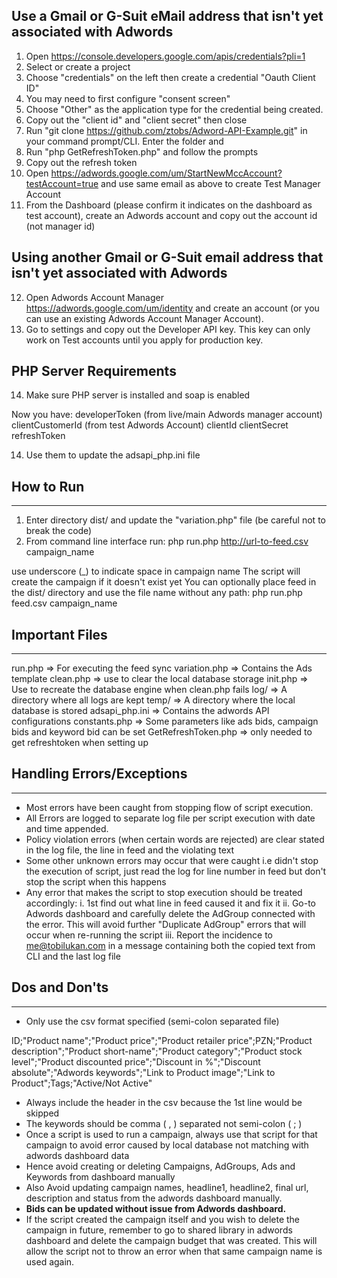 

## Use a Gmail or G-Suit eMail address that isn't yet associated with Adwords
1. Open https://console.developers.google.com/apis/credentials?pli=1
2. Select or create a project
3. Choose "credentials" on the left then create a credential "Oauth Client ID"
4. You may need to first configure "consent screen"
5. Choose "Other" as the application type for the credential being created.
6. Copy out the "client id" and "client secret" then close
7. Run "git clone https://github.com/ztobs/Adword-API-Example.git" in your command prompt/CLI. Enter the folder and
8. Run "php GetRefreshToken.php" and follow the prompts
9. Copy out the refresh token
10. Open https://adwords.google.com/um/StartNewMccAccount?testAccount=true and use same email as above to create Test Manager Account
11. From the Dashboard (please confirm it indicates on the dashboard as test account), create an Adwords account and copy out the account id (not manager id)

## Using another Gmail or G-Suit email address that isn't yet associated with Adwords
12. Open Adwords Account Manager https://adwords.google.com/um/identity and create an account (or you can use an existing Adwords Account Manager Account).
13. Go to settings and copy out the Developer API key. This key can only work on Test accounts until you apply for production key.

## PHP Server Requirements
14. Make sure PHP server is installed and soap is enabled


Now you have:
developerToken (from live/main Adwords manager account)
clientCustomerId (from test Adwords Account)
clientId
clientSecret
refreshToken

14. Use them to update the adsapi_php.ini file






## How to Run
-------------
1. Enter directory dist/ and update the "variation.php" file (be careful not to break the code)
2. From command line interface run: php run.php http://url-to-feed.csv campaign_name

use underscore (_) to indicate space in campaign name
The script will create the campaign if it doesn't exist yet
You can optionally place feed in the dist/ directory and use the file name without any path:
php run.php feed.csv campaign_name





## Important Files
------------------
run.php => For executing the feed sync
variation.php => Contains the Ads template
clean.php => use to clear the local database storage
init.php => Use to recreate the database engine when clean.php fails
log/ => A directory where all logs are kept
temp/ => A directory where the local database is stored
adsapi_php.ini => Contains the adwords API configurations
constants.php => Some parameters like ads bids, campaign bids and keyword bid can be set
GetRefreshToken.php => only needed to get refreshtoken when setting up





## Handling Errors/Exceptions
------------------------------
- Most errors have been caught from stopping flow of script execution.
- All Errors are logged to separate log file per script execution with date and time appended.
- Policy violation errors (when certain words are rejected) are clear stated in the log file, the line in feed and the violating text
- Some other unknown errors may occur that were caught i.e didn't stop the execution of script, just read the log for line number in feed but don't stop the script when this happens
- Any error that makes the script to stop execution should be treated accordingly:
i. 1st find out what line in feed caused it and fix it
ii. Go-to Adwords dashboard and carefully delete the AdGroup connected with the error. This will avoid further "Duplicate AdGroup" errors that will occur when re-running the script
iii. Report the incidence to me@tobilukan.com in a message containing both the copied text from CLI and the last log file




## Dos and Don'ts
-------------------
- Only use the csv format specified (semi-colon separated file)

ID;"Product name";"Product price";"Product retailer price";PZN;"Product description";"Product short-name";"Product category";"Product stock level";"Product discounted price";"Discount in %";"Discount absolute";"Adwords keywords";"Link to Product image";"Link to Product";Tags;"Active/Not Active"

- Always include the header in the csv because the 1st line would be skipped
- The keywords should be comma ( , ) separated not semi-colon ( ; )
- Once a script is used to run a campaign, always use that script for that campaign to avoid error caused by local database not matching with adwords dashboard data
- Hence avoid creating or deleting Campaigns, AdGroups, Ads and Keywords from dashboard manually
- Also Avoid updating campaign names, headline1, headline2, final url, description and status from the adwords dashboard manually.
- **Bids can be updated without issue from Adwords dashboard.**
- If the script created the campaign itself and you wish to delete the campaign in future, remember to go to shared library in adwords dashboard and delete the campaign budget that was created. This will allow the script not to throw an error when that same campaign name is used again.